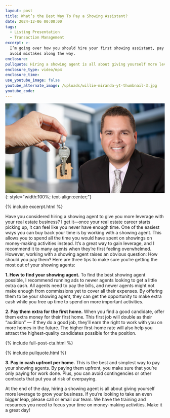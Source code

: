 ```yaml
---
layout: post
title: What’s the Best Way To Pay a Showing Assistant?
date: 2024-12-06 00:00:00
tags:
  - Listing Presentation
  - Transaction Management
excerpt: >-
  I’m going over how you should hire your first showing assistant, pay them, and
  avoid mistakes along the way.
enclosure:
pullquote: Hiring a showing agent is all about giving yourself more leverage.
enclosure_type: video/mp4
enclosure_time:
use_youtube_image: false
youtube_alternate_image: /uploads/willie-miranda-yt-thumbnail-3.jpg
youtube_code:
---
```

![](/uploads/willie-miranda-yt-thumbnail-2.jpg){: style="width:100%; text-align:center;"}

{% include excerpt.html %}

Have you considered hiring a showing agent to give you more leverage with your real estate business? I get it—once your real estate career starts picking up, it can feel like you never have enough time. One of the easiest ways you can buy back your time is by working with a showing agent. This allows you to spend all the time you would have spent on showings on money-making activities instead. It’s a great way to gain leverage, and I recommend it to many agents when they’re first feeling overwhelmed. However, working with a showing agent raises an obvious question: How should you pay them? Here are three tips to make sure you’re getting the most out of your showing agents:

**1\. How to find your showing agent.** To find the best showing agent possible, I recommend running ads to newer agents looking to get a little extra cash. All agents need to pay the bills, and newer agents might not make enough from commissions yet to cover all their expenses. By offering them to be your showing agent, they can get the opportunity to make extra cash while you free up time to spend on more important activities.

**2\. Pay them extra for the first home.** When you find a good candidate, offer them extra money for their first home. This first job will double as their “audition” — if they do a good job, they’ll earn the right to work with you on more homes in the future. The higher first-home rate will also help you attract the highest-quality candidates possible for the position.

{% include full-post-cta.html %}

{% include pullquote.html %}

**3\. Pay in cash upfront per home.** This is the best and simplest way to pay your showing agents. By paying them upfront, you make sure that you’re only paying for work done. Plus, you can avoid contingencies or other contracts that put you at risk of overpaying.

At the end of the day, hiring a showing agent is all about giving yourself more leverage to grow your business. If you’re looking to take an even bigger leap, please call or email our team. We have the training and resources you need to focus your time on money-making activities. Make it a great day!